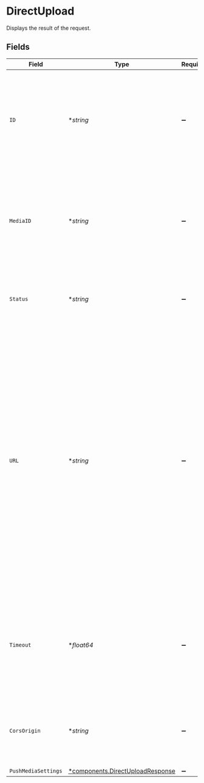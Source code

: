 # DirectUpload

Displays the result of the request.


## Fields

| Field                                                                                                                                                                                                                                                                                                                                                                                                               | Type                                                                                                                                                                                                                                                                                                                                                                                                                | Required                                                                                                                                                                                                                                                                                                                                                                                                            | Description                                                                                                                                                                                                                                                                                                                                                                                                         | Example                                                                                                                                                                                                                                                                                                                                                                                                             |
| ------------------------------------------------------------------------------------------------------------------------------------------------------------------------------------------------------------------------------------------------------------------------------------------------------------------------------------------------------------------------------------------------------------------- | ------------------------------------------------------------------------------------------------------------------------------------------------------------------------------------------------------------------------------------------------------------------------------------------------------------------------------------------------------------------------------------------------------------------- | ------------------------------------------------------------------------------------------------------------------------------------------------------------------------------------------------------------------------------------------------------------------------------------------------------------------------------------------------------------------------------------------------------------------- | ------------------------------------------------------------------------------------------------------------------------------------------------------------------------------------------------------------------------------------------------------------------------------------------------------------------------------------------------------------------------------------------------------------------- | ------------------------------------------------------------------------------------------------------------------------------------------------------------------------------------------------------------------------------------------------------------------------------------------------------------------------------------------------------------------------------------------------------------------- |
| `ID`                                                                                                                                                                                                                                                                                                                                                                                                                | **string*                                                                                                                                                                                                                                                                                                                                                                                                           | :heavy_minus_sign:                                                                                                                                                                                                                                                                                                                                                                                                  | When creating the upload, FastPix assigns a universally unique identifier with a maximum length of 255 characters.                                                                                                                                                                                                                                                                                                  | 5ta85f64-5717-4562-b3fc-2c963f66afa6                                                                                                                                                                                                                                                                                                                                                                                |
| `MediaID`                                                                                                                                                                                                                                                                                                                                                                                                           | **string*                                                                                                                                                                                                                                                                                                                                                                                                           | :heavy_minus_sign:                                                                                                                                                                                                                                                                                                                                                                                                  | When creating the media, FastPix assigns a universally unique identifier with a maximum length of 255 characters.                                                                                                                                                                                                                                                                                                   | 7ya85f64-5717-4562-b3fc-2c963f66afa6                                                                                                                                                                                                                                                                                                                                                                                |
| `Status`                                                                                                                                                                                                                                                                                                                                                                                                            | **string*                                                                                                                                                                                                                                                                                                                                                                                                           | :heavy_minus_sign:                                                                                                                                                                                                                                                                                                                                                                                                  | Determines the media's status, which can be one of the possible values.                                                                                                                                                                                                                                                                                                                                             | waiting                                                                                                                                                                                                                                                                                                                                                                                                             |
| `URL`                                                                                                                                                                                                                                                                                                                                                                                                               | **string*                                                                                                                                                                                                                                                                                                                                                                                                           | :heavy_minus_sign:                                                                                                                                                                                                                                                                                                                                                                                                  | The url hosts the media file for FastPix, which needs to be download to use further.  It supports formats like MP3, MP4, MOV, MKV, or TS, and includes text tracks for subtitles/CC (SRT file/VTT file). While FastPix can handle various audio and video formats and codecs, using standard inputs can help with optimal processing speed.                                                                         | {<br/>"url": "https://storage.fastpix.net/uploads/08256f2c-efca-4c4f-8f21-75e40d49f225/80911756-1ce3-485a-a3b4-6653ff0937a1?X-Amz-Algorithm=AWS4-HMAC-SHA256\u0026X-Amz-Credential=media-svc%2F20240111%2Fus-east-1%2Fs3%2Faws4_request\u0026X-Amz-Date=20240111T123116Z\u0026X-Amz-Expires=3600\u0026X-Amz-SignedHeaders=host\u0026X-Amz-Signature=419ab443cdc1d4a22cf1b0f8875855590b346058e6d3859f7c1c9da3bb061f91"<br/>} |
| `Timeout`                                                                                                                                                                                                                                                                                                                                                                                                           | **float64*                                                                                                                                                                                                                                                                                                                                                                                                          | :heavy_minus_sign:                                                                                                                                                                                                                                                                                                                                                                                                  | The duration set for the validity of the upload URL. If the upload isn't completed within this timeframe, it's marked as timed out.<br/>                                                                                                                                                                                                                                                                            | 14400                                                                                                                                                                                                                                                                                                                                                                                                               |
| `CorsOrigin`                                                                                                                                                                                                                                                                                                                                                                                                        | **string*                                                                                                                                                                                                                                                                                                                                                                                                           | :heavy_minus_sign:                                                                                                                                                                                                                                                                                                                                                                                                  | Upload media directly from a device using the url name or enter '*' to allow all.                                                                                                                                                                                                                                                                                                                                   | *                                                                                                                                                                                                                                                                                                                                                                                                                   |
| `PushMediaSettings`                                                                                                                                                                                                                                                                                                                                                                                                 | [*components.DirectUploadResponse](../../models/components/directuploadresponse.md)                                                                                                                                                                                                                                                                                                                                 | :heavy_minus_sign:                                                                                                                                                                                                                                                                                                                                                                                                  | N/A                                                                                                                                                                                                                                                                                                                                                                                                                 |                                                                                                                                                                                                                                                                                                                                                                                                                     |